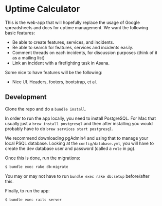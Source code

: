 # Uptime Calculator

This is the web-app that will hopefully replace the usage of Google
spreadsheets and docs for uptime management. We want the following basic 
features:

* Be able to create features, services, and incidents.
* Be able to search for features, services and incidents easily.
* Comment threads on each incidents, for discussion purposes (think of it as a mailing list)
* Link an incident with a firefighting task in Asana.

Some nice to have features will be the following:

* Nice UI. Headers, footers, bootstrap, et al.

## Development

Clone the repo and do a `bundle install`.

In order to run the app locally, you need to install PostgreSQL. For Mac that usually just a 
`brew install postgresql` and then after installing you would probably have to do
`brew services start postgresql`. 

We recommend downloading pgAdmin4 and using that to manage your local PSQL database. Looking at the
`config/database.yml`, you will have to create the dev database user and password (called a `role` in pg). 

Once this is done, run the migrations:

```bash
$ bundle exec rake db:migrate
```

You may or may not have to run `bundle exec rake db:setup` before/after this. 

Finally, to run the app:

```bash
$ bundle exec rails server
```